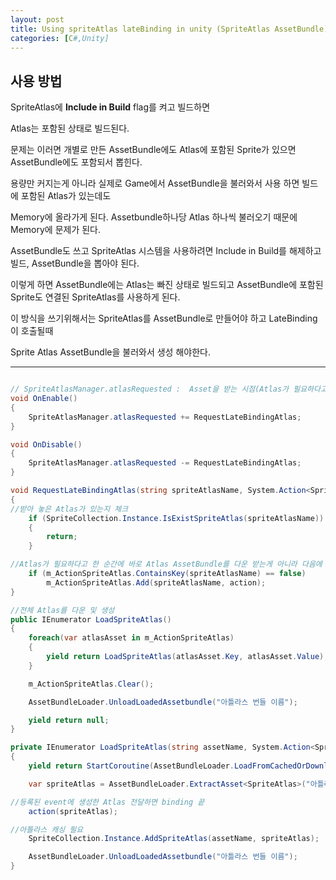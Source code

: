 ```yaml
---
layout: post
title: Using spriteAtlas lateBinding in unity (SpriteAtlas AssetBundle)
categories: [C#,Unity]
---
```


## 사용 방법

SpriteAtlas에 **Include in Build** flag를 켜고 빌드하면

Atlas는 포함된 상태로 빌드된다.

문제는 이러면 개별로 만든 AssetBundle에도 Atlas에 포함된 Sprite가 있으면 AssetBundle에도 포함되서 뽑힌다.

용량만 커지는게 아니라 실제로 Game에서 AssetBundle을 불러와서 사용 하면 빌드에 포함된 Atlas가 있는데도

Memory에 올라가게 된다. Assetbundle하나당 Atlas 하나씩 불러오기 때문에 Memory에 문제가 된다.

AssetBundle도 쓰고 SpriteAtlas 시스템을 사용하려면 Include in Build를 해제하고 빌드, AssetBundle을 뽑아야 된다.

이렇게 하면 AssetBundle에는 Atlas는 빠진 상태로 빌드되고 AssetBundle에 포함된 Sprite도 연결된 SpriteAtlas를 사용하게 된다.

이 방식을 쓰기위해서는 SpriteAtlas를 AssetBundle로 만들어야 하고 LateBinding이 호출될때

Sprite Atlas AssetBundle을 불러와서 생성 해야한다.

***

```c#

// SpriteAtlasManager.atlasRequested :  Asset을 받는 시점(Atlas가 필요하다고 판단되서 호출되는듯)에서 호출되는 event를 등록
void OnEnable()
{
    SpriteAtlasManager.atlasRequested += RequestLateBindingAtlas;
}

void OnDisable()
{
    SpriteAtlasManager.atlasRequested -= RequestLateBindingAtlas;
}

void RequestLateBindingAtlas(string spriteAtlasName, System.Action<SpriteAtlas> action)
{
//받아 놓은 Atlas가 있는지 체크
    if (SpriteCollection.Instance.IsExistSpriteAtlas(spriteAtlasName))
    {
        return;
    }

//Atlas가 필요하다고 한 순간에 바로 Atlas AssetBundle를 다운 받는게 아니라 다음에 한꺼번에 몰아서 받기
    if (m_ActionSpriteAtlas.ContainsKey(spriteAtlasName) == false)
        m_ActionSpriteAtlas.Add(spriteAtlasName, action);
}

//전체 Atlas를 다운 및 생성
public IEnumerator LoadSpriteAtlas()
{
    foreach(var atlasAsset in m_ActionSpriteAtlas)
    {
        yield return LoadSpriteAtlas(atlasAsset.Key, atlasAsset.Value);
    }

    m_ActionSpriteAtlas.Clear();

    AssetBundleLoader.UnloadLoadedAssetbundle("아틀라스 번들 이름");

    yield return null;
}

private IEnumerator LoadSpriteAtlas(string assetName, System.Action<SpriteAtlas> action)
{
    yield return StartCoroutine(AssetBundleLoader.LoadFromCachedOrDownloadAssetBundle("아틀라스 번들 이름", null));

    var spriteAtlas = AssetBundleLoader.ExtractAsset<SpriteAtlas>("아틀라스 번들 이름", assetName);

//등록된 event에 생성한 Atlas 전달하면 binding 끝
    action(spriteAtlas);

//아틀라스 캐싱 필요
    SpriteCollection.Instance.AddSpriteAtlas(assetName, spriteAtlas);

    AssetBundleLoader.UnloadLoadedAssetbundle("아틀라스 번들 이름");
}
```

